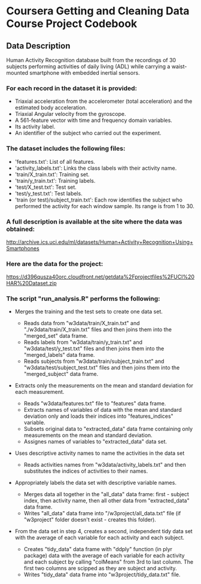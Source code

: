 # Coursera Getting and Cleaning Data Course Project Codebook

## Data Description

Human Activity Recognition database built from the recordings of 30 subjects performing activities of daily living (ADL) while carrying a waist-mounted smartphone with embedded inertial sensors.

### For each record in the dataset it is provided: 
* Triaxial acceleration from the accelerometer (total acceleration) and the estimated body acceleration. 
* Triaxial Angular velocity from the gyroscope. 
* A 561-feature vector with time and frequency domain variables. 
* Its activity label. 
* An identifier of the subject who carried out the experiment.

### The dataset includes the following files:
*  'features.txt': List of all features.
*  'activity_labels.txt': Links the class labels with their activity name.
*  'train/X_train.txt': Training set.
*  'train/y_train.txt': Training labels.
* 'test/X_test.txt': Test set.
* 'test/y_test.txt': Test labels.
* 'train (or test)/subject_train.txt': Each row identifies the subject who performed the activity for each window sample. Its range is from 1 to 30. 

### A full description is available at the site where the data was obtained: 
http://archive.ics.uci.edu/ml/datasets/Human+Activity+Recognition+Using+Smartphones 

### Here are the data for the project: 
https://d396qusza40orc.cloudfront.net/getdata%2Fprojectfiles%2FUCI%20HAR%20Dataset.zip 

### The script "run_analysis.R" performs the following:

* Merges the training and the test sets to create one data set. 
	- Reads data from "w3data/train/X_train.txt" and "./w3data/train/X_train.txt" files and then joins them into the "merged_set" data frame.
	- Reads labels from "w3data/train/y_train.txt" and "w3data/test/y_test.txt" files and then joins them into the "merged_labels" data frame.
	- Reads subjects from "w3data/train/subject_train.txt" and "w3data/test/subject_test.txt" files and then  joins them into the "merged_subject" data frame.

* Extracts only the measurements on the mean and standard deviation for each measurement. 
	- Reads "w3data/features.txt" file to "features" data frame.
	- Extracts names of variables of data with the mean and standard deviation only and loads their indices into "features_indices" variable.
	- Subsets original data to "extracted_data" data frame containing only measurements on the mean and standard deviation.
	- Assignes names of variables to "extracted_data" data set.

* Uses descriptive activity names to name the activities in the data set
	- Reads activities names from "w3data/activity_labels.txt" and then substitutes the indices of activities to their names.

* Appropriately labels the data set with descriptive variable names. 
	- Merges data all together in the "all_data" data frame: first - subject index, then activity name, then all other data from "extracted_data" data frame.
	- Writes "all_data" data frame into "/w3project/all_data.txt" file (if "w3project" folder doesn't exist - creates this folder).

* From the data set in step 4, creates a second, independent tidy data set with the average of each variable for each activity and each subject.
	- Creates "tidy_data" data frame with "ddply" function (in plyr package)  data with the average of each variable for each activity and each subject by calling "colMeans" from 3rd to last column. The first two columns are scipped as they are subject and activity.
	- Writes "tidy_data" data frame into "w3project/tidy_data.txt" file.
